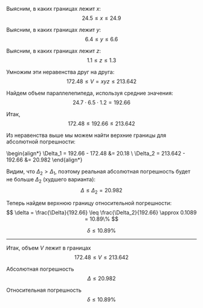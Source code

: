 Выясним, в каких границах лежит $x$:
$$ 24.5 \leq x \leq 24.9 $$

Выясним, в каких границах лежит $y$:
$$ 6.4 \leq y \leq 6.6 $$

Выясним, в каких границах лежит $z$:
$$ 1.1 \leq z \leq 1.3 $$

Умножим эти неравенства друг на друга:
$$ 172.48 \leq V = xyz \leq 213.642 $$

Найдем объем параллелепипеда, используя средние значения:
$$ 24.7\cdot 6.5\cdot 1.2 = 192.66 $$

Итак,
$$ 172.48 \leq 192.66 \leq 213.642 $$

Из неравенства выше мы можем найти верхние границы для абсолютной погрешности:

\begin{align*}
    \Delta_1 = 192.66 - 172.48 &= 20.18 \\
    \Delta_2 = 213.642 - 192.66 &= 20.982
\end{align*}

Видим, что $\Delta_2 > \Delta_1$, поэтому реальная абсолютная погрешность будет не больше $\Delta_2$ (худшего варианта):
$$ \Delta \leq \Delta_2 = 20.982 $$

Теперь найдем верхнюю границу относительной погрешности:
$$ \delta = \frac{\Delta}{192.66} \leq \frac{\Delta_2}{192.66} \approx 0.1089 = 10.89\% $$

$$ \delta \leq 10.89\% $$

---

Итак, объем $V$ лежит в границах
$$ 172.48 \leq V \leq 213.642 $$

Абсолютная погрешность
$$ \Delta \leq 20.982 $$

Относительная погрешность
$$ \delta \leq 10.89\% $$